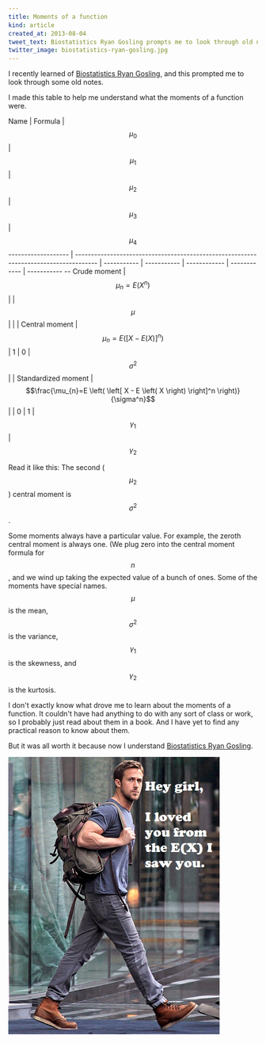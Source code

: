 ```yaml
---
title: Moments of a function
kind: article
created_at: 2013-08-04
tweet_text: Biostatistics Ryan Gosling prompts me to look through old notes.
twitter_image: biostatistics-ryan-gosling.jpg
---
```

I recently learned of [Biostatistics Ryan Gosling](http://biostatisticsryangoslingreturns.tumblr.com),
and this prompted me to look through some old notes.

I made this table to help me understand what the moments of a function were.

Name                | Formula                                                                               | $$\mu_{0}$$ | $$\mu_{1}$$ | $$\mu_{2}$$  | $$\mu_{3}$$  | $$\mu_{4}$$ 
------------------- | ------------------------------------------------------------------------------------- | ----------- | ----------- | ------------ | ------------ | ----------- --
Crude moment        | $$\mu_{n}=E \left( X^n \right) $$                                                     |             | $$\mu$$     |              |              |
Central moment      | $$\mu_{n}=E \left( \left[ X - E \left( X \right) \right]^n \right)$$                  | 1           | 0           | $$\sigma^2$$ |              |
Standardized moment | $$\frac{\mu_{n}=E \left( \left[ X - E \left( X \right) \right]^n \right)}{\sigma^n}$$ |             | 0           | 1            | $$\gamma_1$$ | $$\gamma_2$$

<!-- I found this in some old notes that I'd written in LaTeX.

\begin{table*}
\begin{tabular*}{\textwidth}{@{\extracolsep{\fill}} l l r r r r r}
\toprule
Name                & Formula &
$\mu_{0}$ & $\mu_{1}$ & $\mu_{2}$ & $\mu_{3}$ & $\mu_{4}$ \\
\midrule 
Crude moment        & $\mu_{n}=E \left( X^n \right) $ &
  & $\mu$ & & & \\
Central moment      & $\mu_{n}=E \left( \left[ X - E \left( X \right) \right]^n \right)$ &
1 & 0     & $\sigma^2$ & & \\
Standardized moment & $\frac{\mu_{n}=E \left( \left[ X - E \left( X \right) \right]^n \right)}{\sigma^n}$ &
  & 0     & 1          & $\gamma_1$ & $\gamma_2$ \\
\bottomrule
\end{tabular*}
\caption{\label{moments.tab} Moments of a function, where $\mu=mean$, $\sigma^2=variance$, $\gamma_1=skewness$ and $\gamma_2=kurtosis$.}
\end{table*}

-->

Read it like this: The second ($$\mu_2$$) central moment is $$\sigma^2$$.

Some moments always have a particular value. For example,
the zeroth central moment is always one. (We plug zero into
the central moment formula for $$n$$, and we wind up taking
the expected value of a bunch of ones.
Some of the moments have special names. $$\mu$$ is the mean,
$$\sigma^2$$is the variance, $$\gamma_1$$is the skewness,
and $$\gamma_2$$is the kurtosis.

I don't exactly know what drove me to learn about the moments
of a function. It couldn't have had anything to do with any sort
of class or work, so I probably just read about them in a book.
And I have yet to find any practical reason to know about them.

But it was all worth it because now I understand
[Biostatistics Ryan Gosling](http://biostatisticsryangoslingreturns.tumblr.com/post/55797271777).

![Hey girl, I loved you from the E(X) I saw you.](biostatistics-ryan-gosling.jpg)
